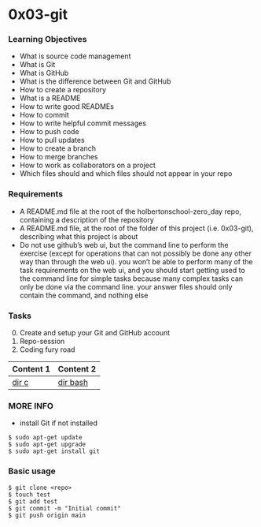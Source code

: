 # 0x03-git

### Learning Objectives

- What is source code management
- What is Git
- What is GitHub
- What is the difference between Git and GitHub
- How to create a repository
- What is a README
- How to write good READMEs
- How to commit
- How to write helpful commit messages
- How to push code
- How to pull updates
- How to create a branch
- How to merge branches
- How to work as collaborators on a project
- Which files should and which files should not appear in your repo

### Requirements

- A README.md file at the root of the holbertonschool-zero_day repo, containing a description of the repository
- A README.md file, at the root of the folder of this project (i.e. 0x03-git), describing what this project is about
- Do not use github’s web ui, but the command line to perform the exercise (except for operations that can not possibly be done any other way than through the web ui). you won’t be able to perform many of the task requirements on the web ui, and you should start getting used to the command line for simple tasks because many complex tasks can only be done via the command line.
your answer files should only contain the command, and nothing else

### Tasks
0. Create and setup your Git and GitHub account
1. Repo-session
2. Coding fury road

| Content 1 | Content 2 |
| --------- | --------- |
| [dir c](c) | [dir bash](bash) |


### MORE INFO

- install Git if not installed
```shell
$ sudo apt-get update
$ sudo apt-get upgrade
$ sudo apt-get install git
```

### Basic usage

```shell
$ git clone <repo>
$ touch test
$ git add test
$ git commit -m "Initial commit"
$ git push origin main
```
